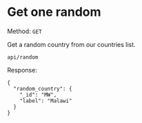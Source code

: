 # Get one random

Method: <code>GET</code>

Get a random country from our countries list.

```
api/random
```
Response:

```
{
  "random_country": {
    "_id": "MW",
    "label": "Malawi"
  }
}
```

